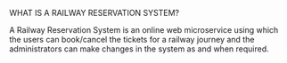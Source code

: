 WHAT IS A RAILWAY RESERVATION SYSTEM?

A Railway Reservation System is an online web microservice using which the users can book/cancel the tickets for a 
railway journey and the administrators can make changes in the system as and when required. 
